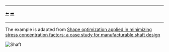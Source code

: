 ***
[⬅️](../016/README.md "Previous example")
[➡️](../018/README.md "Next example")
***

The example is adapted from [Shape optimization applied in minimizing stress concentration factors: a case study for manufacturable shaft design](https://doi.org/10.1007/s40430-024-05355-2)

![Shaft](shaft.png)
